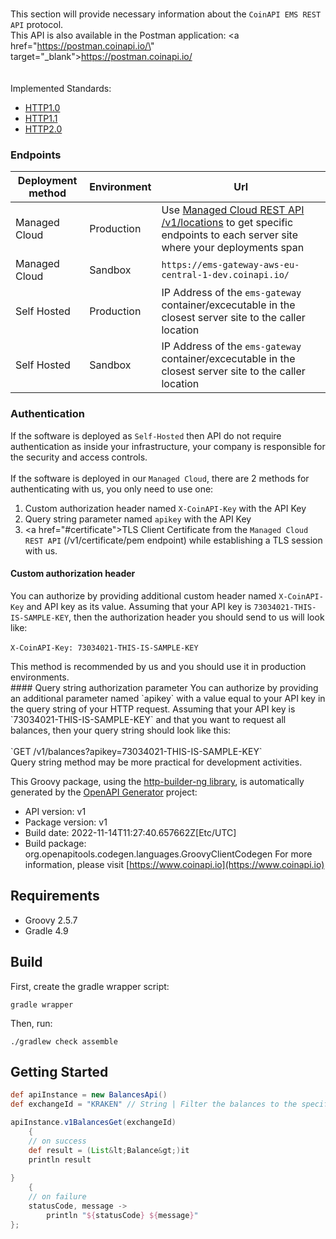 # 

This section will provide necessary information about the `CoinAPI EMS REST API` protocol.
<br/>
This API is also available in the Postman application: <a href=\"https://postman.coinapi.io/\" target=\"_blank\">https://postman.coinapi.io/</a>      
<br/><br/>
Implemented Standards:

  * [HTTP1.0](https://datatracker.ietf.org/doc/html/rfc1945)
  * [HTTP1.1](https://datatracker.ietf.org/doc/html/rfc2616)
  * [HTTP2.0](https://datatracker.ietf.org/doc/html/rfc7540)
   
### Endpoints
<table>
  <thead>
    <tr>
      <th>Deployment method</th>
      <th>Environment</th>
      <th>Url</th>
    </tr>
  </thead>
  <tbody>
    <tr>
      <td>Managed Cloud</td>
      <td>Production</td>
      <td>Use <a href=\"#ems-docs-sh\">Managed Cloud REST API /v1/locations</a> to get specific endpoints to each server site where your deployments span</td>
    </tr>
    <tr>
      <td>Managed Cloud</td>
      <td>Sandbox</td>
      <td><code>https://ems-gateway-aws-eu-central-1-dev.coinapi.io/</code></td>
    </tr>
    <tr>
      <td>Self Hosted</td>
      <td>Production</td>
      <td>IP Address of the <code>ems-gateway</code> container/excecutable in the closest server site to the caller location</td>
    </tr>
    <tr>
      <td>Self Hosted</td>
      <td>Sandbox</td>
      <td>IP Address of the <code>ems-gateway</code> container/excecutable in the closest server site to the caller location</td>
    </tr>
  </tbody>
</table>

### Authentication
If the software is deployed as `Self-Hosted` then API do not require authentication as inside your infrastructure, your company is responsible for the security and access controls. 
<br/><br/>
If the software is deployed in our `Managed Cloud`, there are 2 methods for authenticating with us, you only need to use one:

 1. Custom authorization header named `X-CoinAPI-Key` with the API Key
 2. Query string parameter named `apikey` with the API Key
 3. <a href=\"#certificate\">TLS Client Certificate</a> from the `Managed Cloud REST API` (/v1/certificate/pem endpoint) while establishing a TLS session with us.

#### Custom authorization header
You can authorize by providing additional custom header named `X-CoinAPI-Key` and API key as its value.
Assuming that your API key is `73034021-THIS-IS-SAMPLE-KEY`, then the authorization header you should send to us will look like:
<br/><br/>
`X-CoinAPI-Key: 73034021-THIS-IS-SAMPLE-KEY`
<aside class=\"success\">This method is recommended by us and you should use it in production environments.</aside>
#### Query string authorization parameter
You can authorize by providing an additional parameter named `apikey` with a value equal to your API key in the query string of your HTTP request.
Assuming that your API key is `73034021-THIS-IS-SAMPLE-KEY` and that you want to request all balances, then your query string should look like this: 
<br/><br/>
`GET /v1/balances?apikey=73034021-THIS-IS-SAMPLE-KEY`
<aside class=\"notice\">Query string method may be more practical for development activities.</aside>


This Groovy package, using the [http-builder-ng library](https://http-builder-ng.github.io/http-builder-ng/), is automatically generated by the [OpenAPI Generator](https://openapi-generator.tech) project:

- API version: v1
- Package version: v1
- Build date: 2022-11-14T11:27:40.657662Z[Etc/UTC]
- Build package: org.openapitools.codegen.languages.GroovyClientCodegen
For more information, please visit [https://www.coinapi.io](https://www.coinapi.io)

## Requirements

* Groovy 2.5.7
* Gradle 4.9

## Build

First, create the gradle wrapper script:

```
gradle wrapper
```

Then, run:

```
./gradlew check assemble
```

## Getting Started


```groovy
def apiInstance = new BalancesApi()
def exchangeId = "KRAKEN" // String | Filter the balances to the specific exchange.

apiInstance.v1BalancesGet(exchangeId)
    {
    // on success
    def result = (List&lt;Balance&gt;)it
    println result
    
}
    {
    // on failure
    statusCode, message ->
        println "${statusCode} ${message}"
};
```

